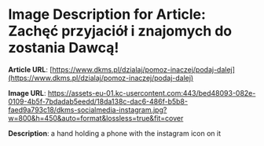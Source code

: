 # Image Description for Article: Zachęć przyjaciół i znajomych do zostania Dawcą!
**Article URL**: [https://www.dkms.pl/dzialaj/pomoz-inaczej/podaj-dalej](https://www.dkms.pl/dzialaj/pomoz-inaczej/podaj-dalej)

**Image URL**: https://assets-eu-01.kc-usercontent.com:443/bed48093-082e-0109-4b5f-7bdadab5eedd/18da138c-dac6-486f-b5b8-faed9a793c18/dkms-socialmedia-instagram.jpg?w=800&h=450&auto=format&lossless=true&fit=cover

**Description**: a hand holding a phone with the instagram icon on it

